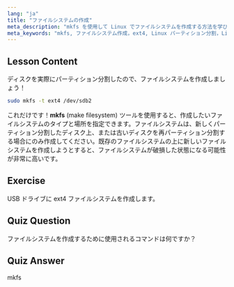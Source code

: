```yaml
---
lang: "ja"
title: "ファイルシステムの作成"
meta_description: "mkfs を使用して Linux でファイルシステムを作成する方法を学びます。この初心者向けのガイドでは、ext4 とディスクのパーティション分割について説明します。Linux の学習を始めましょう！"
meta_keywords: "mkfs, ファイルシステム作成，ext4, Linux パーティション分割，Linux チュートリアル，初心者向け Linux, ディスク管理，Linux ガイド"
---
```


## Lesson Content

ディスクを実際にパーティション分割したので、ファイルシステムを作成しましょう！

```bash
sudo mkfs -t ext4 /dev/sdb2
```

これだけです！**mkfs** (make filesystem) ツールを使用すると、作成したいファイルシステムのタイプと場所を指定できます。ファイルシステムは、新しくパーティション分割したディスク上、または古いディスクを再パーティション分割する場合にのみ作成してください。既存のファイルシステムの上に新しいファイルシステムを作成しようとすると、ファイルシステムが破損した状態になる可能性が非常に高いです。

## Exercise

USB ドライブに ext4 ファイルシステムを作成します。

## Quiz Question

ファイルシステムを作成するために使用されるコマンドは何ですか？

## Quiz Answer

mkfs
